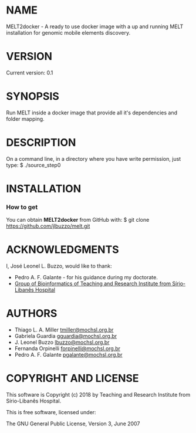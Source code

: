 # NAME

MELT2docker - A ready to use docker image with a up and running MELT installation for genomic mobile elements discovery.

# VERSION

Current version: 0.1

# SYNOPSIS

Run MELT inside a docker image that provide all it's dependencies and folder mapping.

# DESCRIPTION

On a command line, in a directory where you have write permission, just type:
  $ ./source_step0

# INSTALLATION

### How to get

You can obtain **MELT2docker** from GitHub with:
  $ git clone https://github.com/jlbuzzo/melt.git

# ACKNOWLEDGMENTS

I, José Leonel L. Buzzo, would like to thank:

- Pedro A. F. Galante - for his guidance during my doctorate.
- [Group of Bioinformatics of Teaching and Research Institute from Sírio-Libanês Hospital](https://www.bioinfo.mochsl.org.br/)

# AUTHORS

- Thiago L. A. Miller <tmiller@mochsl.org.br>
- Gabriela Guardia <gguardia@mochsl.org.br>
- J. Leonel Buzzo <lbuzzo@mochsl.org.br>
- Fernanda Orpinelli <forpinelli@mochsl.org.br>
- Pedro A. F. Galante <pgalante@mochsl.org.br>

# COPYRIGHT AND LICENSE

This software is Copyright (c) 2018 by Teaching and Research Institute from Sírio-Libanês Hospital.

This is free software, licensed under:

  The GNU General Public License, Version 3, June 2007

